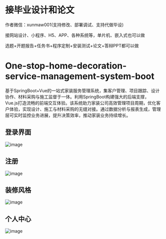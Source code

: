 # 接毕业设计和论文
作者微信：xunmaw001(支持修改、部署调试、支持代做毕设)

接网站设计、小程序、H5、APP、各种系统等，单片机、嵌入式也可以做

选题+开题报告+任务书+程序定制+安装测试+论文+答辩PPT都可以做
# One-stop-home-decoration-service-management-system-boot
基于SpringBoot+Vue的一站式家装服务管理系统，集客户管理、项目跟踪、设计协作、材料采购与施工监督于一体。利用SpringBoot构建强大的后端支撑，Vue.js打造流畅的前端交互体验。该系统助力家装公司高效管理项目周期，优化客户体验，实现设计、施工与材料采购的无缝对接。通过数据分析与报表生成，管理层可实时监控业务进展，提升决策效率，推动家装业务持续增长。
## 登录界面
![image](https://github.com/user-attachments/assets/25bcaddd-b306-4b57-b76b-280d685e1ca1)
## 注册
![image](https://github.com/user-attachments/assets/49c89d60-d307-44a8-96dc-9ec8462aa2c5)
## 装修风格
![image](https://github.com/user-attachments/assets/f619d7e6-b1d8-49ab-85df-5064350c3d56)
## 个人中心
![image](https://github.com/user-attachments/assets/d0dd5f7e-8909-4c28-afc6-2823fcc97067)

